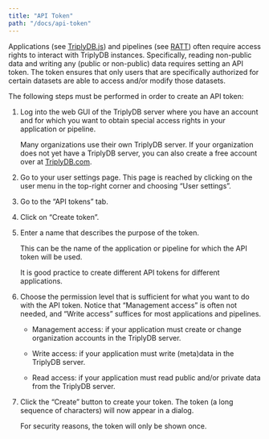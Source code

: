 ```yaml
---
title: "API Token"
path: "/docs/api-token"
---
```


Applications (see [TriplyDB.js](triplydb-js)) and pipelines (see [RATT](ratt)) often require access rights to interact with TriplyDB instances.  Specifically, reading non-public data and writing any (public or non-public) data requires setting an API token.  The token ensures that only users that are specifically authorized for certain datasets are able to access and/or modify those datasets.

The following steps must be performed in order to create an API token:

1. Log into the web GUI of the TriplyDB server where you have an account and for which you want to obtain special access rights in your application or pipeline.

   Many organizations use their own TriplyDB server. If your organization does not yet have a TriplyDB server, you can also create a free account over at [TriplyDB.com](https://triplydb.com).

2. Go to your user settings page.  This page is reached by clicking on the user menu in the top-right corner and choosing “User settings”.

3. Go to the “API tokens” tab.

4. Click on “Create token”.

5. Enter a name that describes the purpose of the token.

   This can be the name of the application or pipeline for which the API token will be used.

   It is good practice to create different API tokens for different applications.

6. Choose the permission level that is sufficient for what you want to do with the API token. Notice that “Management access” is often not needed, and “Write access” suffices for most applications and pipelines.

   - Management access: if your application must create or change organization accounts in the TriplyDB server.

   - Write access: if your application must write (meta)data in the TriplyDB server.

   - Read access: if your application must read public and/or private data from the TriplyDB server.

7. Click the “Create” button to create your token.  The token (a long sequence of characters) will now appear in a dialog.

   For security reasons, the token will only be shown once.
